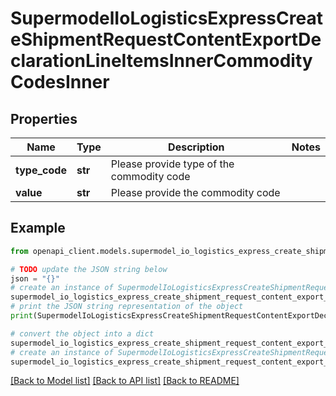 # SupermodelIoLogisticsExpressCreateShipmentRequestContentExportDeclarationLineItemsInnerCommodityCodesInner


## Properties

Name | Type | Description | Notes
------------ | ------------- | ------------- | -------------
**type_code** | **str** | Please provide type of the commodity code | 
**value** | **str** | Please provide the commodity code | 

## Example

```python
from openapi_client.models.supermodel_io_logistics_express_create_shipment_request_content_export_declaration_line_items_inner_commodity_codes_inner import SupermodelIoLogisticsExpressCreateShipmentRequestContentExportDeclarationLineItemsInnerCommodityCodesInner

# TODO update the JSON string below
json = "{}"
# create an instance of SupermodelIoLogisticsExpressCreateShipmentRequestContentExportDeclarationLineItemsInnerCommodityCodesInner from a JSON string
supermodel_io_logistics_express_create_shipment_request_content_export_declaration_line_items_inner_commodity_codes_inner_instance = SupermodelIoLogisticsExpressCreateShipmentRequestContentExportDeclarationLineItemsInnerCommodityCodesInner.from_json(json)
# print the JSON string representation of the object
print(SupermodelIoLogisticsExpressCreateShipmentRequestContentExportDeclarationLineItemsInnerCommodityCodesInner.to_json())

# convert the object into a dict
supermodel_io_logistics_express_create_shipment_request_content_export_declaration_line_items_inner_commodity_codes_inner_dict = supermodel_io_logistics_express_create_shipment_request_content_export_declaration_line_items_inner_commodity_codes_inner_instance.to_dict()
# create an instance of SupermodelIoLogisticsExpressCreateShipmentRequestContentExportDeclarationLineItemsInnerCommodityCodesInner from a dict
supermodel_io_logistics_express_create_shipment_request_content_export_declaration_line_items_inner_commodity_codes_inner_from_dict = SupermodelIoLogisticsExpressCreateShipmentRequestContentExportDeclarationLineItemsInnerCommodityCodesInner.from_dict(supermodel_io_logistics_express_create_shipment_request_content_export_declaration_line_items_inner_commodity_codes_inner_dict)
```
[[Back to Model list]](../README.md#documentation-for-models) [[Back to API list]](../README.md#documentation-for-api-endpoints) [[Back to README]](../README.md)


